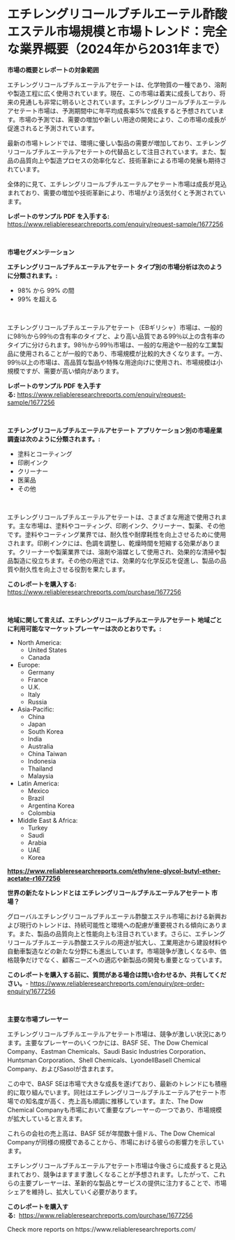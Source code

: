 <p><h1>エチレングリコールブチルエーテル酢酸エステル市場規模と市場トレンド：完全な業界概要（2024年から2031年まで）</h1></p><p><strong>市場の概要とレポートの対象範囲</strong></p>
<p><p>エチレングリコールブチルエーテルアセテートは、化学物質の一種であり、溶剤や製造工程に広く使用されています。現在、この市場は着実に成長しており、将来の見通しも非常に明るいとされています。エチレングリコールブチルエーテルアセテート市場は、予測期間中に年平均成長率5%で成長すると予想されています。市場の予測では、需要の増加や新しい用途の開発により、この市場の成長が促進されると予測されています。</p><p>最新の市場トレンドでは、環境に優しい製品の需要が増加しており、エチレングリコールブチルエーテルアセテートの代替品として注目されています。また、製品の品質向上や製造プロセスの効率化など、技術革新による市場の発展も期待されています。</p><p>全体的に見て、エチレングリコールブチルエーテルアセテート市場は成長が見込まれており、需要の増加や技術革新により、市場がより活気付くと予測されています。</p></p>
<p><strong>レポートのサンプル PDF を入手する:</strong> <a href="https://www.reliableresearchreports.com/enquiry/request-sample/1677256">https://www.reliableresearchreports.com/enquiry/request-sample/1677256</a></p>
<p>&nbsp;</p>
<p><strong>市場セグメンテーション</strong></p>
<p><strong>エチレングリコールブチルエーテルアセテート タイプ別の市場分析は次のように分類されます。:</strong></p>
<p><ul><li>98% から 99% の間</li><li>99% を超える</li></ul></p>
<p>&nbsp;</p>
<p><p>エチレングリコールブチルエーテルアセテート（EBギリシャ）市場は、一般的に98％から99％の含有率のタイプと、より高い品質である99％以上の含有率のタイプに分けられます。98％から99％市場は、一般的な用途や一般的な工業製品に使用されることが一般的であり、市場規模が比較的大きくなります。一方、99％以上の市場は、高品質な製品や特殊な用途向けに使用され、市場規模は小規模ですが、需要が高い傾向があります。</p></p>
<p><strong>レポートのサンプル PDF を入手する:</strong>&nbsp;<a href="https://www.reliableresearchreports.com/enquiry/request-sample/1677256">https://www.reliableresearchreports.com/enquiry/request-sample/1677256</a></p>
<p>&nbsp;</p>
<p><strong> エチレングリコールブチルエーテルアセテート アプリケーション別の市場産業調査は次のように分類されます。:</strong></p>
<p><ul><li>塗料とコーティング</li><li>印刷インク</li><li>クリーナー</li><li>医薬品</li><li>その他</li></ul></p>
<p>&nbsp;</p>
<p><p>エチレングリコールブチルエーテルアセテートは、さまざまな用途で使用されます。主な市場は、塗料やコーティング、印刷インク、クリーナー、製薬、その他です。塗料やコーティング業界では、耐久性や耐摩耗性を向上させるために使用されます。印刷インクには、色調を調整し、乾燥時間を短縮する効果があります。クリーナーや製薬業界では、溶剤や溶媒として使用され、効果的な清掃や製品製造に役立ちます。その他の用途では、効果的な化学反応を促進し、製品の品質や耐久性を向上させる役割を果たします。</p></p>
<p><strong>このレポートを購入する:</strong>&nbsp; <a href="https://www.reliableresearchreports.com/purchase/1677256">https://www.reliableresearchreports.com/purchase/1677256</a></p>
<p>&nbsp;</p>
<p><strong>地域に関して言えば、エチレングリコールブチルエーテルアセテート 地域ごとに利用可能なマーケットプレーヤーは次のとおりです。:</strong></p>
<p><ul>
    <li>
        North America:
        <ul>
            <li>United States</li>
            <li>Canada</li>
        </ul>
    </li>
    <li>
        Europe:
        <ul>
            <li>Germany</li>
            <li>France</li>
            <li>U.K.</li>
            <li>Italy</li>
            <li>Russia</li>
        </ul>
    </li>
    <li>
        Asia-Pacific:
        <ul>
            <li>China</li>
            <li>Japan</li>
            <li>South Korea</li>
            <li>India</li>
            <li>Australia</li>
            <li>China Taiwan</li>
            <li>Indonesia</li>
            <li>Thailand</li>
            <li>Malaysia</li>
        </ul>
    </li>
    <li>
        Latin America:
        <ul>
            <li>Mexico</li>
            <li>Brazil</li>
            <li>Argentina Korea</li>
            <li>Colombia</li>
        </ul>
    </li>
    <li>
        Middle East & Africa:
        <ul>
            <li>Turkey</li>
            <li>Saudi</li>
            <li>Arabia</li>
            <li>UAE</li>
            <li>Korea</li>
        </ul>
    </li>
    </ul></p>
<p><strong><a href="https://www.reliableresearchreports.com/ethylene-glycol-butyl-ether-acetate-r1677256">https://www.reliableresearchreports.com/ethylene-glycol-butyl-ether-acetate-r1677256</a></strong>&nbsp;</p>
<p><strong>世界の新たなトレンドとは エチレングリコールブチルエーテルアセテート 市場？</strong></p>
<p><p>グローバルエチレングリコールブチルエーテル酢酸エステル市場における新興および現行のトレンドは、持続可能性と環境への配慮が重要視される傾向にあります。また、製品の品質向上と性能向上も注目されています。さらに、エチレングリコールブチルエーテル酢酸エステルの用途が拡大し、工業用途から建設材料や自動車製造などの新たな分野にも進出しています。市場競争が激しくなる中、価格競争だけでなく、顧客ニーズへの適応や新製品の開発も重要となっています。</p></p>
<p><strong>このレポートを購入する前に、質問がある場合は問い合わせるか、共有してください。</strong>- <a href="https://www.reliableresearchreports.com/enquiry/pre-order-enquiry/1677256">https://www.reliableresearchreports.com/enquiry/pre-order-enquiry/1677256</a></p>
<p>&nbsp;</p>
<p><strong>主要な市場プレーヤー</strong></p>
<p><p>エチレングリコールブチルエーテルアセテート市場は、競争が激しい状況にあります。主要なプレーヤーのいくつかには、BASF SE、The Dow Chemical Company、Eastman Chemicals、Saudi Basic Industries Corporation、Huntsman Corporation、Shell Chemicals、LyondellBasell Chemical Company、およびSasolが含まれます。</p><p>この中で、BASF SEは市場で大きな成長を遂げており、最新のトレンドにも積極的に取り組んでいます。同社はエチレングリコールブチルエーテルアセテート市場での知名度が高く、売上高も順調に推移しています。また、The Dow Chemical Companyも市場において重要なプレーヤーの一つであり、市場規模が拡大していると言えます。</p><p>これらの会社の売上高は、BASF SEが年間数十億ドル、The Dow Chemical Companyが同様の規模であることから、市場における彼らの影響力を示しています。</p><p>エチレングリコールブチルエーテルアセテート市場は今後さらに成長すると見込まれており、競争はますます激しくなることが予想されます。したがって、これらの主要プレーヤーは、革新的な製品とサービスの提供に注力することで、市場シェアを維持し、拡大していく必要があります。</p></p>
<p><strong>このレポートを購入する:</strong>&nbsp;&nbsp;<a href="https://www.reliableresearchreports.com/purchase/1677256">https://www.reliableresearchreports.com/purchase/1677256</a></p>
<p>Check more reports on https://www.reliableresearchreports.com/</p>